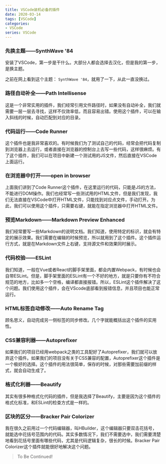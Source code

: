 ```yaml
---
title: VSCode装机必备的插件
date: 2020-03-14
tags: [VSCode]
categories: 
- VSCode
series: VSCode
---
```


### 先换主题——SynthWave '84

安装了VSCode，第一步是干什么。大部分人都会选择去汉化，但是我的第一步，是换主题。

之前在网上看到这个主题： `SynthWave '84`，就用了一下，从此一直没换过。

### 路径自动补全——Path Intellisense

这是一个非常实用的插件，我们经常引用文件路径时，如果没有自动补全，我们就需要一层一层去寻找，这样不仅效率低，而且容易出错。使用这个插件，可以在输入斜线的时候，自动匹配到对应的目录。

### 代码运行——Code Runner

这个插件也是我非常喜欢的。有时候我们为了测试自己的代码，经常会把代码复制到浏览器上去运行，或者直接在浏览器的控制台上去写一些代码，这样很麻烦。有了这个插件，我们可以在项目中新建一个测试用的JS文件，然后直接在VSCode上面运行。

### 在浏览器中打开——open in browser

上面我们讲到了Code Runner这个插件，在这里运行的代码，只能是JS的方法，不能进行DOM操作。我们也经常写一些测试用的HTML文件，但是我们发现，我们无法直接在VSCode中打开HTML文件，只能找到对应点文件，手动打开。为此，我们可以使用这个插件，只需要右键，就能在指定浏览器中打开HTML文件。

### 预览Markdown——Markdown Preview Enhanced

我们经常要写一些Markdown的说明文档。我们知道，使用特定的标识，就会有特定的展示效果。我们需要在编辑的时候预览，所以就用到了这个插件。这个插件运行方式，就是在Markdown文件上右键，支持源文件和效果同时展示。

### 代码校验——ESLint

我们知道，一般在Vue或者React的脚手架里面，都会内置Webpack，有时候也会自带ESLint。但是，脚手架里面的ESLint有一个不好的地方，就是只要你有不符合规范的地方，比如多一个空格，编译都直接报错。所以，ESLint这个插件解决了这个问题。我们使用这个插件，会在VScode底部看到报错信息，并且项目也能正常运行。

### HTML标签自动修改——Auto Rename Tag

顾名思义，自动完成另一侧标签的同步修改。几个字就能概括出这个插件的实用性。

### CSS兼容利器——Autoprefixer

如果我们的项目已经用webpack之类的工具配好了Autoprefixer，我们就可以放弃这个插件。如果我们的项目没有关于CSS兼容的配置，Autoprefixer这个插件是一个极好的选择。这个插件的用法很简单，保存的时候，对那些需要加前缀的样式，就会自动生成了。

### 格式化利器——Beautify

其实有很多种格式化代码的插件，但是我选择了Beautify，主要是因为这个插件的格式化标准，和ESLint的检查方式是一样的。

### 区块的区分——Bracker Pair Colorizer

我在很久之前用过一个代码编辑器，叫HBuilder，这个编辑器只要双击花括号，就能选中花括号范围内的代码。其实多数情况下，我们不需要选中，我们需要清楚地看到花括号里面有哪些代码，尤其是代码逻辑复杂，很长的时候。Bracker Pair Colorizer这个插件就能很好地解决这个问题。

> To Be Continued!